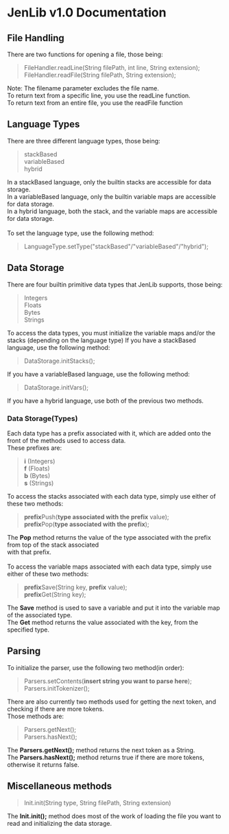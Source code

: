 # JenLib v1.0 Documentation
## File Handling
There are two functions for opening a file, those being:<br>
>FileHandler.readLine(String filePath, int line, String extension);<br>
>FileHandler.readFile(String filePath, String extension);

Note: The filename parameter excludes the file name.<br>
To return text from a specific line, you use the readLine function.<br>
To return text from an entire file, you use the readFile function

## Language Types
There are three different language types, those being:<br>
>stackBased<br>
>variableBased<br>
>hybrid

In a stackBased language, only the builtin stacks are accessible for data storage.<br>
In a variableBased language, only the builtin variable maps are accessible for data storage.<br>
In a hybrid language, both the stack, and the variable maps are accessible for data storage.<br>
<br>
To set the language type, use the following method:
>LanguageType.setType("stackBased"/"variableBased"/"hybrid");

## Data Storage
There are four builtin primitive data types that JenLib supports, those being:
> Integers<br>
> Floats<br>
> Bytes<br>
> Strings<br>

To access the data types, you must initialize the variable maps and/or the stacks (depending on the language type)
If you have a stackBased language, use the following method:
>DataStorage.initStacks();<br>

If you have a variableBased language, use the following method:
>DataStorage.initVars();<br>

If you have a hybrid language, use both of the previous two methods.<br>

### Data Storage(Types)
Each data type has a prefix associated with it, which are added onto the front of the methods used to access data.<br>
These prefixes are:
> **i** (Integers)<br>
> **f** (Floats)<br>
> **b** (Bytes)<br>
> **s** (Strings)<br>

To access the stacks associated with each data type, simply use either of these two methods:
> **prefix**Push(**type associated with the prefix** value);<br>
> **prefix**Pop(**type associated with the prefix**);<br>

The **Pop** method returns the value of the type associated with the prefix from top of the stack associated<br>
with that prefix.<br>
<br>
To access the variable maps associated with each data type, simply use either of these two methods:
> **prefix**Save(String key, **prefix** value);<br>
> **prefix**Get(String key);<br>

The **Save** method is used to save a variable and put it into the variable map of the associated type.<br>
The **Get** method returns the value associated with the key, from the specified type.<br>

## Parsing
To initialize the parser, use the following two method(in order):
> Parsers.setContents(**insert string you want to parse here**);<br>
> Parsers.initTokenizer();

There are also currently two methods used for getting the next token, and checking if there are more tokens.<br>
Those methods are:
> Parsers.getNext();<br>
> Parsers.hasNext();<br>

The **Parsers.getNext();** method returns the next token as a String.<br>
The **Parsers.hasNext();** method returns true if there are more tokens, otherwise it returns false.<br>

## Miscellaneous methods
> Init.init(String type, String filePath, String extension)<br>

The **Init.init();** method does most of the work of loading the file you want to read and initializing the data storage.
